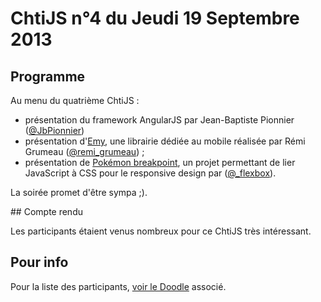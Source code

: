 <!-- varstream
title=ChtiJS #4
description=Découvrez le contenu du ChtiJS n°4 avec les présentations de \
Jean-Baptiste Pionnier sur AngularJS, Rémi Grumeau sur Emy et David Loeuillete \
sur Pokémon Breakpoint.
created=2013-09-19 12:00:00
keywords.+=AngularJS
keywords.+=RWD
keywords.+=CSS
-->

# ChtiJS n°4 du Jeudi 19 Septembre 2013

## Programme

Au menu du quatrième ChtiJS :

* présentation du framework AngularJS par Jean-Baptiste Pionnier
 ([@JbPionnier](https://twitter.com/JbPionnier))
* présentation d'[Emy](https://github.com/EmyLibrary/emy), une librairie
 dédiée au mobile réalisée par Rémi Grumeau
 ([@remi_grumeau](https://twitter.com/remi_grumeau)) ;
* présentation de
 [Pokémon breakpoint](https://github.com/flexbox/pokemon-breakpoint),
 un projet permettant de lier JavaScript à CSS pour le responsive design
 par ([@_flexbox](https://twitter.com/)).

La soirée promet d'être sympa ;).

## Compte rendu

Les participants étaient venus nombreux pour ce ChtiJS très intéressant.

## Pour info

Pour la liste des participants,
 [voir le Doodle](http://doodle.com/bq68aumq2uf7vmk8) associé.

